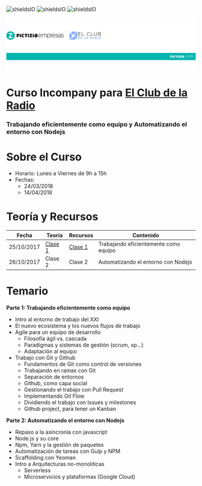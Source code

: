 ![shieldsIO](https://img.shields.io/github/issues/Fictizia/{{REPO}}.svg)
![shieldsIO](https://img.shields.io/github/forks/Fictizia/{{REPO}}.svg)
![shieldsIO](https://img.shields.io/github/stars/Fictizia/{{REPO}}.svg)

![WideImg](./otros/cabecera.jpg)

# Curso Incompany para [El Club de la Radio](https://www.elclubdelaradio.com/)
### Trabajando eficientemente como equipo y Automatizando el entorno con Nodejs


Sobre el Curso
=================
* Horario: Lunes a Viernes de 9h a 15h
* Fechas:
    * 24/03/2018
    * 14/04/2018

Teoría y Recursos
=================
Fecha | Teoría | Recursos | Contenido
------------ | ------------ | ------------- | -------------
25/10/2017 | [Clase 1](teoria/dia1.md) | [Clase 1](recursos/dia1.md) | Trabajando eficientemente como equipo
26/10/2017 | Clase 2 | Clase 2 | Automatizando el entorno con Nodejs





Temario
=================

**Parte 1: Trabajando eficientemente como equipo**
- Intro al entorno de trabajo del XXI
- El nuevo ecosistema y los nuevos flujos de trabajo
- Agile para un equipo de desarrollo
    - Filosofía ágil vs. cascada
    - Paradigmas y sistemas de gestión (scrum, xp...)
    - Adaptación al equipo
- Trabajo con Git y Github
    - Fundamentos de Git como control de versiones
    - Trabajando en ramas con Git
    - Separación de entornos
    - Github, como capa social
    - Gestionando el trabajo con Pull Request
    - Implementando Git Flow
    - Dividiendo el trabajo con Issues y milestones
    - Github project, para tener un Kanban


**Parte 2: Automatizando el entorno con Nodejs**
- Repaso a la asincronía con javascript
- Node.js  y su core
- Npm, Yarn y la gestión de paquetes
- Automatización de tareas con Gulp y NPM
- Scaffolding con Yeoman
- Intro a Arquitecturas no-monoliticas
    - Serverless
    - Microservicios y plataformas (Google Cloud)
